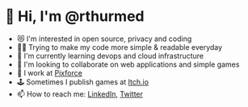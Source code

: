 #  👋 Hi, I'm @rthurmed

- 😻 I'm interested in open source, privacy and coding
- 👨‍💻 Trying to make my code more simple & readable everyday
- 🌱 I'm currently learning devops and cloud infrastructure
- 🤝 I'm looking to collaborate on web applications and simple games
- 🏢 I work at [Pixforce](https://www.pixforce.com.br/)
- 🕹️ Sometimes I publish games at [Itch.io](https://rthurmed.itch.io/)
- 📫 How to reach me: [LinkedIn](https://www.linkedin.com/in/arthur-medeiros-409b27138/), [Twitter](https://twitter.com/rthurmed)

<!---
rthurmed/rthurmed is a ✨ special ✨ repository because its `README.md` (this file) appears on your GitHub profile.
You can click the Preview link to take a look at your changes.
--->
